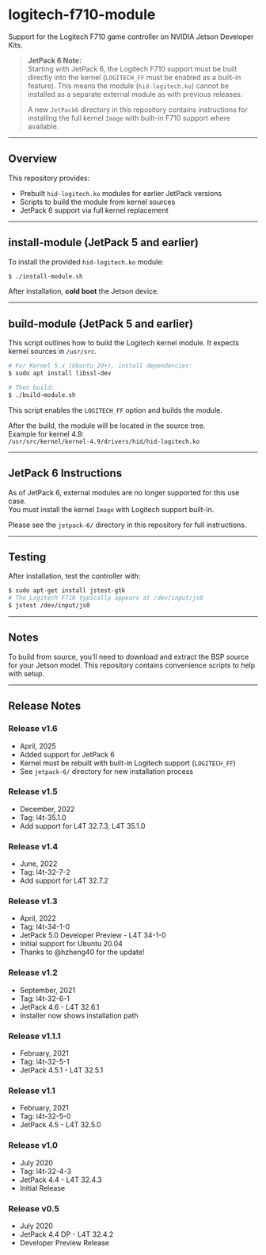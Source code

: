 # logitech-f710-module

Support for the Logitech F710 game controller on NVIDIA Jetson Developer Kits.

> **JetPack 6 Note:**  
> Starting with JetPack 6, the Logitech F710 support must be built directly into the kernel (`LOGITECH_FF` must be enabled as a built-in feature). This means the module (`hid-logitech.ko`) cannot be installed as a separate external module as with previous releases.  
> 
> A new `JetPack6` directory in this repository contains instructions for installing the full kernel `Image` with built-in F710 support where available.

---

## Overview

This repository provides:

- Prebuilt `hid-logitech.ko` modules for earlier JetPack versions
- Scripts to build the module from kernel sources
- JetPack 6 support via full kernel replacement

---

## install-module (JetPack 5 and earlier)

To install the provided `hid-logitech.ko` module:

```bash
$ ./install-module.sh
```

After installation, **cold boot** the Jetson device.

---

## build-module (JetPack 5 and earlier)

This script outlines how to build the Logitech kernel module. It expects kernel sources in `/usr/src`.

```bash
# For Kernel 5.x (Ubuntu 20+), install dependencies:
$ sudo apt install libssl-dev

# Then build:
$ ./build-module.sh
```

This script enables the `LOGITECH_FF` option and builds the module.

After the build, the module will be located in the source tree.  
Example for kernel 4.9:  
`/usr/src/kernel/kernel-4.9/drivers/hid/hid-logitech.ko`

---

## JetPack 6 Instructions

As of JetPack 6, external modules are no longer supported for this use case.  
You must install the kernel `Image` with Logitech support built-in.

Please see the `jetpack-6/` directory in this repository for full instructions.

---

## Testing

After installation, test the controller with:

```bash
$ sudo apt-get install jstest-gtk
# The Logitech F710 typically appears at /dev/input/js0
$ jstest /dev/input/js0
```

---

## Notes

To build from source, you’ll need to download and extract the BSP source for your Jetson model. This repository contains convenience scripts to help with setup.

---

## Release Notes

### Release v1.6
* April, 2025
* Added support for JetPack 6
* Kernel must be rebuilt with built-in Logitech support (`LOGITECH_FF`)
* See `jetpack-6/` directory for new installation process

### Release v1.5
* December, 2022
* Tag: l4t-35.1.0
* Add support for L4T 32.7.3, L4T 35.1.0

### Release v1.4
* June, 2022
* Tag: l4t-32-7-2
* Add support for L4T 32.7.2

### Release v1.3
* April, 2022
* Tag: l4t-34-1-0
* JetPack 5.0 Developer Preview - L4T 34-1-0
* Initial support for Ubuntu 20.04
* Thanks to @hzheng40 for the update!

### Release v1.2
* September, 2021
* Tag: l4t-32-6-1
* JetPack 4.6 - L4T 32.6.1
* Installer now shows installation path

### Release v1.1.1
* February, 2021
* Tag: l4t-32-5-1
* JetPack 4.5.1 - L4T 32.5.1

### Release v1.1
* February, 2021
* Tag: l4t-32-5-0
* JetPack 4.5 - L4T 32.5.0

### Release v1.0
* July 2020
* Tag: l4t-32-4-3
* JetPack 4.4 - L4T 32.4.3
* Initial Release

### Release v0.5
* July 2020
* JetPack 4.4 DP - L4T 32.4.2
* Developer Preview Release
